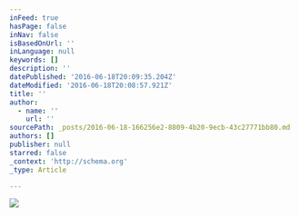 ```yaml
---
inFeed: true
hasPage: false
inNav: false
isBasedOnUrl: ''
inLanguage: null
keywords: []
description: ''
datePublished: '2016-06-18T20:09:35.204Z'
dateModified: '2016-06-18T20:08:57.921Z'
title: ''
author:
  - name: ''
    url: ''
sourcePath: _posts/2016-06-18-166256e2-8809-4b20-9ecb-43c27771bb80.md
authors: []
publisher: null
starred: false
_context: 'http://schema.org'
_type: Article

---
```

![](https://s3-us-west-2.amazonaws.com/the-grid-img/p/6793a251b3157003de1bbf565c2cf448a0dc034f.jpg)